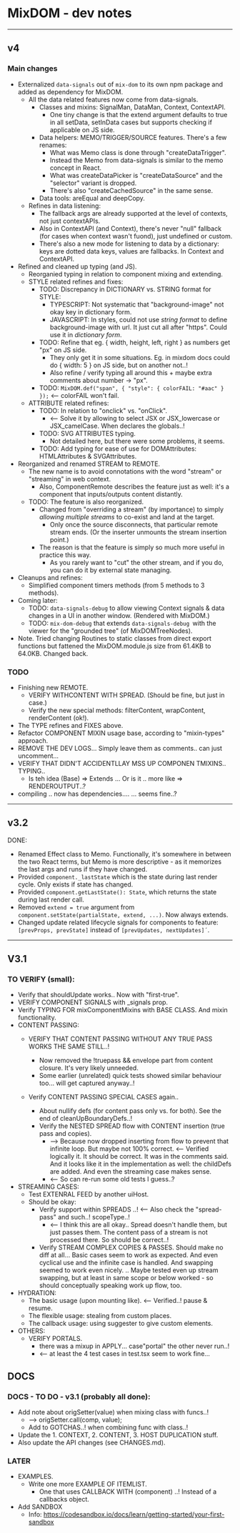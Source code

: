 # MixDOM - dev notes

---

## v4

### Main changes
- Externalized `data-signals` out of `mix-dom` to its own npm package and added as dependency for MixDOM.
  * All the data related features now come from data-signals.
    - Classes and mixins: SignalMan, DataMan, Context, ContextAPI.
      * One tiny change is that the extend argument defaults to true in all setData, setInData cases but supports checking if applicable on JS side.
    - Data helpers: MEMO/TRIGGER/SOURCE features. There's a few renames:
      * What was Memo class is done through "createDataTrigger".
      * Instead the Memo from data-signals is similar to the memo concept in React.
      * What was createDataPicker is "createDataSource" and the "selector" variant is dropped.
      * There's also "createCachedSource" in the same sense.
    - Data tools: areEqual and deepCopy.
  * Refines in data listening:
    - The fallback args are already supported at the level of contexts, not just contextAPIs.
    - Also in ContextAPI (and Context), there's never "null" fallback (for cases when context wasn't fuond), just undefined or custom.
    - There's also a new mode for listening to data by a dictionary: keys are dotted data keys, values are fallbacks. In Context and ContextAPI.
- Refined and cleaned up typing (and JS).
  * Reorganied typing in relation to component mixing and extending.
  * STYLE related refines and fixes:
    - TODO: Discrepancy in DICTIONARY vs. STRING format for STYLE:
      * TYPESCRIPT: Not systematic that "background-image" not okay key in dictionary form.
      * JAVASCRIPT: In styles, could not use _string format_ to define background-image with url. It just cut all after "https". Could use it in _dictionary form_.
    - TODO: Refine that eg. { width, height, left, right } as numbers get "px" on JS side.
      * They only get it in some situations. Eg. in mixdom docs could do { width: 5 } on JS side, but on another not..!
      * Also refine / verify typing all around this + maybe extra comments about number -> "px".
    - TODO: `MixDOM.def("span", { "style": { colorFAIL: "#aac" } });` <-- colorFAIL won't fail.
  * ATTRIBUTE related refines:
    - TODO: In relation to "onclick" vs. "onClick".
      * <-- Solve it by allowing to select JSX or JSX_lowercase or JSX_camelCase. When declares the globals..!
    - TODO: SVG ATTRIBUTES typing.
      * Not detailed here, but there were some problems, it seems.
    - TODO: Add typing for ease of use for DOMAttributes: HTMLAttributes & SVGAttributes.
- Reorganized and renamed STREAM to REMOTE.
  * The new name is to avoid connotations with the word "stream" or "streaming" in web context.
    - Also, ComponentRemote describes the feature just as well: it's a component that inputs/outputs content distantly.
  * TODO: The feature is also reorganized.
    - Changed from "overriding a stream" (by importance) to simply _allowing multiple streams_ to co-exist and land at the target.
      * Only once the source disconnects, that particular remote stream ends. (Or the inserter unmounts the stream insertion point.)
    - The reason is that the feature is simply so much more useful in practice this way.
      * As you rarely want to "cut" the other stream, and if you do, you can do it by external state managing.
- Cleanups and refines:
  * Simplified component timers methods (from 5 methods to 3 methods).
- Coming later:
  - TODO: `data-signals-debug` to allow viewing Context signals & data changes in a UI in another window. (Rendered with MixDOM.)
  - TODO: `mix-dom-debug` that extends `data-signals-debug `with the viewer for the "grounded tree" (of MixDOMTreeNodes).
- Note. Tried changing Routines to static classes from direct export functions but fattened the MixDOM.module.js size from 61.4KB to 64.0KB. Changed back.

### TODO  

- Finishing new REMOTE.
  * VERIFY WITHCONTENT WITH SPREAD. (Should be fine, but just in case.)
  * Verify the new special methods: filterContent, wrapContent, renderContent (ok!).
- The TYPE refines and FIXES above.
- Refactor COMPONENT MIXIN usage base, according to "mixin-types" approach.
- REMOVE THE DEV LOGS... Simply leave them as comments.. can just uncomment...
- VERIFY THAT DIDN'T ACCIDENTLLAY MSS UP COMPONEN TMIXINS.. TYPING..
  - Is teh idea (Base) => Extends ... Or is it .. more like => RENDEROUTPUT..?
- compiling .. now has dependencies....  ... seems fine..?


---

## v3.2

DONE:

- Renamed Effect class to Memo. Functionally, it's somewhere in between the two React terms, but Memo is more descriptive - as it memorizes the last args and runs if they have changed.
- Provided `component._lastState` which is the state during last render cycle. Only exists if state has changed.
- Provided `component.getLastState(): State`, which returns the state during last render call.
- Removed `extend = true` argument from `component.setState(partialState, extend, ...)`. Now always extends.
- Changed update related lifecycle signals for components to feature: `[prevProps, prevState]` instead of `[prevUpdates, nextUpdates]´`.

---

## V3.1


### TO VERIFY (small):

- Verify that shouldUpdate works.. Now with "first-true".
- VERIFY COMPONENT SIGNALS with _signals prop.
- Verify TYPING FOR mixComponentMixins with BASE CLASS. And mixin functionality.
- CONTENT PASSING:
  - VERIFY THAT CONTENT PASSING WITHOUT ANY TRUE PASS WORKS THE SAME STILL..!
    - Now removed the !truepass && envelope part from content closure. It's very likely unneeded.
    - Some earlier (unrelated) quick tests showed similar behaviour too... will get captured anyway..!

  - Verify CONTENT PASSING SPECIAL CASES again.. 
    - About nullify defs (for content pass only vs. for both). See the end of cleanUpBoundaryDefs..!
    - Verify the NESTED SPREAD flow with CONTENT insertion (true pass and copies).
      - --> Because now dropped inserting from flow to prevent that infinite loop. But maybe not 100% correct. <-- Verified logically it. It should be correct. It was in the comments said. And it looks like it in the implementation as well: the childDefs are added. And even the streaming case makes sense.
      - <-- So can re-run some old tests I guess..?
- STREAMING CASES:
  - Test EXTENRAL FEED by another uiHost.
  - Should be okay:
    - Verify support within SPREADS ..! <-- Also check the "spread-pass" and such..! scopeType..!
      - <-- I think this are all okay.. Spread doesn't handle them, but just passes them. The content pass of a stream is not processed there. So should be correct..!
    - Verify STREAM COMPLEX COPIES & PASSES. Should make no diff at all... Basic cases seem to work as expected. And even cyclical use and the infinite case is handled. And swapping seemed to work even nicely. .. Maybe tested even up stream swapping, but at least in same scope or below worked - so should conceptually speaking work up flow, too.
- HYDRATION:
  - The basic usage (upon mounting like). <-- Verified..! pause & resume.
  - The flexible usage: stealing from custom places.
  - The callback usage: using suggester to give custom elements.
- OTHERS:
  - VERIFY PORTALS.
    - there was a mixup in APPLY... case"portal" the other never run..!
    - <-- at least the 4 test cases in test.tsx seem to work fine...

## DOCS

### DOCS - TO DO - v3.1 (probably all done):

- Add note about origSetter(value) when mixing class with funcs..!
  - --> origSetter.call(comp, value);
  - Add to GOTCHAS..! when combining func with class..!
- Update the 1. CONTEXT, 2. CONTENT, 3. HOST DUPLICATION stuff.
- Also update the API changes (see CHANGES.md).


### LATER

- EXAMPLES.
  - Write one more EXAMPLE OF ITEMLIST.
    - One that uses CALLBACK WITH (component) ..! Instead of a callbacks object.
- Add SANDBOX
  - Info: https://codesandbox.io/docs/learn/getting-started/your-first-sandbox

